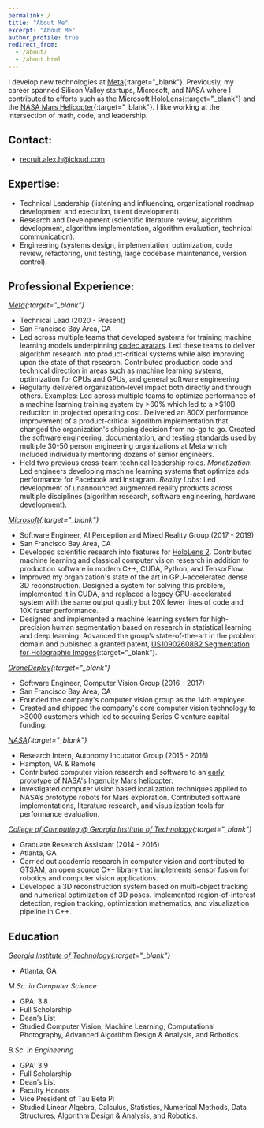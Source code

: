 ```yaml
---
permalink: /
title: "About Me"
excerpt: "About Me"
author_profile: true
redirect_from: 
  - /about/
  - /about.html
---
```


I develop new technologies at [Meta](https://about.meta.com/realitylabs/){:target="_blank"}. Previously, my career spanned Silicon Valley startups, Microsoft, and NASA where I contributed to efforts such as the [Microsoft HoloLens](https://en.wikipedia.org/wiki/HoloLens_2){:target="_blank"} and the [NASA Mars Helicopter](https://en.wikipedia.org/wiki/Ingenuity_(helicopter)){:target="_blank"}. I like working at the intersection of math, code, and leadership.

## Contact:
* [recruit.alex.h@icloud.com](mailto:recruit.alex.h@icloud.com)

## Expertise:
* Technical Leadership (listening and influencing, organizational roadmap development and execution, talent development).
* Research and Development (scientific literature review, algorithm development, algorithm implementation, algorithm evaluation, technical communication).
* Engineering (systems design, implementation, optimization, code review, refactoring, unit testing, large codebase maintenance, version control).

## Professional Experience:
*[Meta](https://about.meta.com/realitylabs/){:target="_blank"}*
* Technical Lead (2020 - Present)
* San Francisco Bay Area, CA
* Led across multiple teams that developed systems for training machine learning models underpinning [codec avatars](https://youtu.be/MVYrJJNdrEg?si=a213ml-XoaPBdV5a). Led these teams to deliver algorithm research into product-critical systems while also improving upon the state of that research. Contributed production code and technical direction in areas such as machine learning systems, optimization for CPUs and GPUs, and general software engineering.
* Regularly delivered organization-level impact both directly and through others. Examples: Led across multiple teams to optimize performance of a machine learning training system by >60% which led to a >$10B reduction in projected operating cost. Delivered an 800X performance improvement of a product-critical algorithm implementation that changed the organization's shipping decision from no-go to go. Created the software engineering, documentation, and testing standards used by multiple 30-50 person engineering organizations at Meta which included individually mentoring dozens of senior engineers.
* Held two previous cross-team technical leadership roles. *Monetization*: Led engineers developing machine learning systems that optimize ads performance for Facebook and Instagram. *Reality Labs*: Led development of unannounced augmented reality products across multiple disciplines (algorithm research, software engineering, hardware development).

*[Microsoft](https://www.microsoft.com/en-us/hololens){:target="_blank"}*
* Software Engineer, AI Perception and Mixed Reality Group (2017 - 2019)
* San Francisco Bay Area, CA
* Developed scientific research into features for [HoloLens 2](https://en.wikipedia.org/wiki/HoloLens_2). Contributed machine learning and classical computer vision research in addition to production software in modern C++, CUDA, Python, and TensorFlow.
* Improved my organization's state of the art in GPU-accelerated dense 3D reconstruction. Designed a system for solving this problem, implemented it in CUDA, and replaced a legacy GPU-accelerated system with the same output quality but 20X fewer lines of code and 10X faster performance.
* Designed and implemented a machine learning system for high-precision human segmentation based on research in statistical learning and deep learning. Advanced the group’s state-of-the-art in the problem domain and published a
granted patent, [US10902608B2 Segmentation for Holographic Images](https://patents.google.com/patent/US10902608B2){:target="_blank"}.


*[DroneDeploy](https://www.dronedeploy.com){:target="_blank"}* 
* Software Engineer, Computer Vision Group (2016 - 2017)
* San Francisco Bay Area, CA
* Founded the company's computer vision group as the 14th employee.
* Created and shipped the company's core computer vision technology to >3000 customers which led to securing Series C venture capital funding. 

*[NASA](https://www.nasa.gov){:target="_blank"}*                          
* Research Intern, Autonomy Incubator Group (2015 - 2016)
* Hampton, VA & Remote
* Contributed computer vision research and software to an [early prototype](https://alexhagiopol.github.io/posts/2016/02/visual-odometry/) of [NASA's Ingenuity Mars helicopter](https://en.wikipedia.org/wiki/Ingenuity_(helicopter)). 
* Investigated computer vision based localization techniques applied to NASA’s prototype robots for Mars exploration. Contributed software implementations, literature research, and visualization tools for performance evaluation.

*[College of Computing @ Georgia Institute of Technology](https://www.cc.gatech.edu/){:target="_blank"}*                          
* Graduate Research Assistant (2014 - 2016)
* Atlanta, GA
* Carried out academic research in computer vision and contributed to [GTSAM](https://gtsam.org/), an open source C++ library that implements sensor fusion for robotics and computer vision applications.
* Developed a 3D reconstruction system based on multi-object tracking and numerical optimization of 3D poses. Implemented region-of-interest detection, region tracking, optimization mathematics, and visualization pipeline in C++. 

## Education
*[Georgia Institute of Technology](https://www.cc.gatech.edu){:target="_blank"}*
* Atlanta, GA

*M.Sc. in Computer Science*
* GPA: 3.8
* Full Scholarship
* Dean’s List
* Studied Computer Vision, Machine Learning, Computational Photography, Advanced Algorithm Design & Analysis, and Robotics.

*B.Sc. in Engineering*
* GPA: 3.9
* Full Scholarship
* Dean’s List
* Faculty Honors
* Vice President of Tau Beta Pi
* Studied Linear Algebra, Calculus, Statistics, Numerical Methods, Data Structures, Algorithm Design & Analysis, and Robotics.

